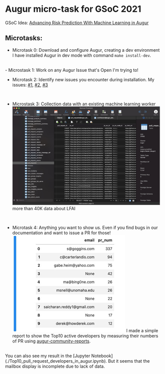 Augur micro-task for GSoC 2021
==

GSoC Idea: [Advancing Risk Prediction With Machine Learning in Augur](https://github.com/chaoss/augur/issues/1179)

Microtasks:
  - 

- Microtask 0: 
Download and configure Augur, creating a dev environment
I have installed Augur in dev mode with command `make install-dev`.
<br>
- Microstask 1:
Work on any Augur Issue that's Open
 I'm trying to!
 <br>
 
- Microtask 2:
Identify new issues you encounter during installation.
My issues: [#1](https://github.com/chaoss/augur/issues/1228), [#2](https://github.com/chaoss/augur/issues/912), [#3](https://github.com/chaoss/augur/issues/1227)
<br>

- Microstask 3:
Collection data with an existing machine learning worker
![PR data](./img/pr_data.jpg)
more than 40K data about LFAI
<br>

- Microtask 4:
Anything you want to show us. Even if you find bugs in our documentation and want to issue a PR for those!
![top10_developers](./img/top10_developers.jpg)
I made a simple report to show the Top10 active developers by measuring their numbers of PR using [augur-community-reports](https://github.com/chaoss/augur-community-reports).
<br>
You can also see my result in the [Jupyter Notebook](./Top10_pull_request_developers_in_augur.ipynb). But it seems that the mailbox display is incomplete due to lack of data.
